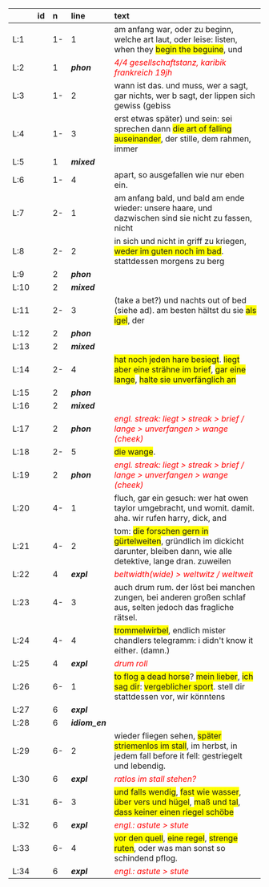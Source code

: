 |     |id |n   |line                   |text                                                                                                                                                                                                                                                                                                                             |
|:----|:--|:---|:----------------------|:--------------------------------------------------------------------------------------------------------------------------------------------------------------------------------------------------------------------------------------------------------------------------------------------------------------------------------|
|L:1  |   |1-  |1                      |am anfang war, oder zu beginn, welche art laut, oder leise: listen, when they <span style="background-color:#ff0;">begin the beguine</span>, und                                                                                                                                                                                 |
|L:2  |   |1   |<b><i>phon</i></b>     |<span style="font-style:oblique;color:red;">4/4 gesellschaftstanz, karibik frankreich 19jh</span>                                                                                                                                                                                                                                |
|L:3  |   |1-  |2                      |wann ist das. und muss, wer a sagt, gar nichts, wer b sagt, der lippen sich gewiss (gebiss                                                                                                                                                                                                                                       |
|L:4  |   |1-  |3                      |erst etwas später) und sein: sei sprechen dann <span style="background-color:#ff0;">die art of falling auseinander</span>, der stille, dem rahmen, immer                                                                                                                                                                         |
|L:5  |   |1   |<b><i>mixed</i></b>    |<span style="font-style:oblique;color:red;"></span>                                                                                                                                                                                                                                                                              |
|L:6  |   |1-  |4                      |apart, so ausgefallen wie nur eben ein.                                                                                                                                                                                                                                                                                          |
|L:7  |   |2-  |1                      |am anfang bald, und bald am ende wieder: unsere haare, und dazwischen sind sie nicht zu fassen, nicht                                                                                                                                                                                                                            |
|L:8  |   |2-  |2                      |in sich und nicht in griff zu kriegen, <span style="background-color:#ff0;">weder im guten noch im bad</span>. stattdessen morgens zu berg                                                                                                                                                                                       |
|L:9  |   |2   |<b><i>phon</i></b>     |<span style="font-style:oblique;color:red;"></span>                                                                                                                                                                                                                                                                              |
|L:10 |   |2   |<b><i>mixed</i></b>    |<span style="font-style:oblique;color:red;"></span>                                                                                                                                                                                                                                                                              |
|L:11 |   |2-  |3                      |(take a bet?) und nachts out of bed (siehe ad). am besten hältst du sie <span style="background-color:#ff0;">als igel</span>, der                                                                                                                                                                                                |
|L:12 |   |2   |<b><i>phon</i></b>     |<span style="font-style:oblique;color:red;"></span>                                                                                                                                                                                                                                                                              |
|L:13 |   |2   |<b><i>mixed</i></b>    |<span style="font-style:oblique;color:red;"></span>                                                                                                                                                                                                                                                                              |
|L:14 |   |2-  |4                      |<span style="background-color:#ff0;">hat noch jeden hare besiegt</span>. <span style="background-color:#ff0;">liegt aber eine strähne im brief</span>, <span style="background-color:#ff0;">gar eine lange</span>, <span style="background-color:#ff0;">halte sie unverfänglich an</span>                                        |
|L:15 |   |2   |<b><i>phon</i></b>     |<span style="font-style:oblique;color:red;"></span>                                                                                                                                                                                                                                                                              |
|L:16 |   |2   |<b><i>mixed</i></b>    |<span style="font-style:oblique;color:red;"></span>                                                                                                                                                                                                                                                                              |
|L:17 |   |2   |<b><i>phon</i></b>     |<span style="font-style:oblique;color:red;">engl. streak: liegt > streak > brief / lange > unverfangen  > wange (cheek)</span>                                                                                                                                                                                                   |
|L:18 |   |2-  |5                      |<span style="background-color:#ff0;">die wange</span>.                                                                                                                                                                                                                                                                           |
|L:19 |   |2   |<b><i>phon</i></b>     |<span style="font-style:oblique;color:red;">engl. streak: liegt > streak > brief / lange > unverfangen  > wange (cheek)</span>                                                                                                                                                                                                   |
|L:20 |   |4-  |1                      |fluch, gar ein gesuch: wer hat owen taylor umgebracht, und womit. damit. aha. wir rufen harry, dick, and                                                                                                                                                                                                                         |
|L:21 |   |4-  |2                      |tom: <span style="background-color:#ff0;">die forschen gern in gürtelweiten</span>, gründlich im dickicht darunter, bleiben dann, wie alle detektive, lange dran. zuweilen                                                                                                                                                       |
|L:22 |   |4   |<b><i>expl</i></b>     |<span style="font-style:oblique;color:red;">beltwidth(wide) > weltwitz / weltweit</span>                                                                                                                                                                                                                                         |
|L:23 |   |4-  |3                      |auch drum rum. der löst bei manchen zungen, bei anderen großen schlaf aus, selten jedoch das fragliche rätsel.                                                                                                                                                                                                                   |
|L:24 |   |4-  |4                      |<span style="background-color:#ff0;">trommelwirbel</span>, endlich mister chandlers telegramm: i didn't know it either. (damn.)                                                                                                                                                                                                  |
|L:25 |   |4   |<b><i>expl</i></b>     |<span style="font-style:oblique;color:red;">drum roll</span>                                                                                                                                                                                                                                                                     |
|L:26 |   |6-  |1                      |<span style="background-color:#ff0;">to flog a dead horse</span>? <span style="background-color:#ff0;">mein lieber</span>, <span style="background-color:#ff0;">ich sag dir</span>: <span style="background-color:#ff0;">vergeblicher sport</span>. stell dir stattdessen vor, wir könntens                                      |
|L:27 |   |6   |<b><i>expl</i></b>     |<span style="font-style:oblique;color:red;"></span>                                                                                                                                                                                                                                                                              |
|L:28 |   |6   |<b><i>idiom_en</i></b> |<span style="font-style:oblique;color:red;"></span>                                                                                                                                                                                                                                                                              |
|L:29 |   |6-  |2                      |wieder fliegen sehen, <span style="background-color:#ff0;">später striemenlos im stall</span>, im herbst, in jedem fall before it fell: gestriegelt und lebendig.                                                                                                                                                                |
|L:30 |   |6   |<b><i>expl</i></b>     |<span style="font-style:oblique;color:red;">ratlos im stall stehen?</span>                                                                                                                                                                                                                                                       |
|L:31 |   |6-  |3                      |<span style="background-color:#ff0;">und falls wendig</span>, <span style="background-color:#ff0;">fast wie wasser</span>, <span style="background-color:#ff0;">über vers und hügel</span>, <span style="background-color:#ff0;">maß und tal</span>, <span style="background-color:#ff0;">dass keiner einen riegel schöbe</span> |
|L:32 |   |6   |<b><i>expl</i></b>     |<span style="font-style:oblique;color:red;">engl.: astute > stute</span>                                                                                                                                                                                                                                                         |
|L:33 |   |6-  |4                      |<span style="background-color:#ff0;">vor den quell</span>, <span style="background-color:#ff0;">eine regel</span>, <span style="background-color:#ff0;">strenge ruten</span>, oder was man sonst so schindend pflog.                                                                                                             |
|L:34 |   |6   |<b><i>expl</i></b>     |<span style="font-style:oblique;color:red;">engl.: astute > stute</span>                                                                                                                                                                                                                                                         |
